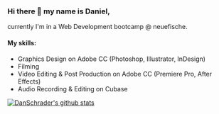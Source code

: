 ### Hi there 👋 my name is Daniel,

currently I'm in a Web Development bootcamp @ neuefische.

#### My skills:

- Graphics Design on Adobe CC (Photoshop, Illustrator, InDesign)
- Filming
- Video Editing & Post Production on Adobe CC (Premiere Pro, After Effects)
- Audio Recording & Editing on Cubase

[![DanSchrader's github stats](https://github-readme-stats.vercel.app/api?username=DanSchrader)](https://github.com/anuraghazra/github-readme-stats)

<!--
**DanSchrader/DanSchrader** is a ✨ _special_ ✨ repository because its `README.md` (this file) appears on your GitHub profile.

Here are some ideas to get you started:

- 🔭 I’m currently working on ...
- 🌱 I’m currently learning ...
- 👯 I’m looking to collaborate on ...
- 🤔 I’m looking for help with ...
- 💬 Ask me about ...
- 📫 How to reach me: ...
- 😄 Pronouns: ...
- ⚡ Fun fact: ...
-->
